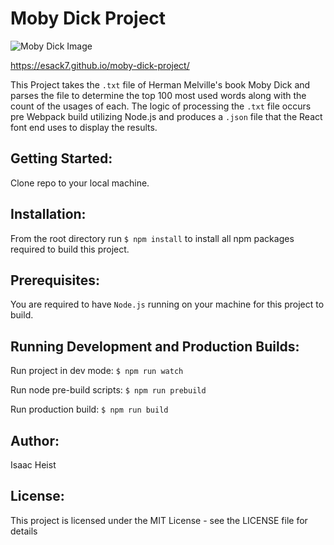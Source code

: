# Moby Dick Project

![Moby Dick Image](https://upload.wikimedia.org/wikipedia/commons/thumb/8/8b/Moby_Dick_final_chase.jpg/64px-Moby_Dick_final_chase.jpg "By I. W. Taber [Public domain], via Wikimedia Commons")

https://esack7.github.io/moby-dick-project/

This Project takes the ```.txt``` file of Herman Melville's book Moby Dick and parses the file to determine the top 100 most used words along with the count of the usages of each.  The logic of processing the ```.txt``` file occurs pre Webpack build utilizing Node.js and produces a ```.json``` file that the React font end uses to display the results.

## Getting Started:
Clone repo to your local machine.

## Installation: 
From the root directory run ```$ npm install``` to install all npm packages required to build this project.  

## Prerequisites:
You are required to have ```Node.js``` running on your machine for this project to build.

## Running Development and Production Builds:
Run project in dev mode: ```$ npm run watch```

Run node pre-build scripts: ```$ npm run prebuild```

Run production build: ```$ npm run build```

## Author:
Isaac Heist

## License:
This project is licensed under the MIT License - see the LICENSE file for details